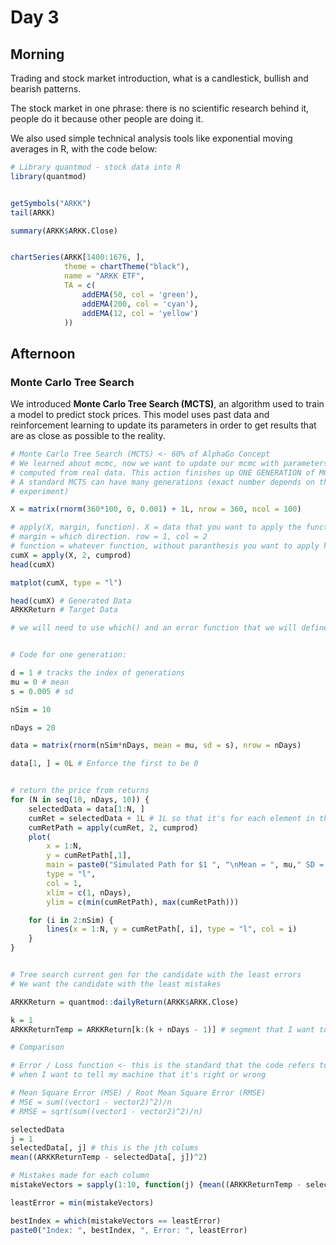 # Day 3

## Morning

Trading and stock market introduction, what is a candlestick, bullish and bearish patterns.

The stock market in one phrase: there is no scientific research behind it, people do it because other people are doing it.

We also used simple technical analysis tools like exponential moving averages in R, with the code below:

```R
# Library quantmod - stock data into R
library(quantmod)


getSymbols("ARKK")
tail(ARKK)

summary(ARKK$ARKK.Close)


chartSeries(ARKK[1400:1676, ],
            theme = chartTheme("black"),
            name = "ARKK ETF",
            TA = c(
                addEMA(50, col = 'green'),
                addEMA(200, col = 'cyan'),
                addEMA(12, col = 'yellow')
            ))

```

## Afternoon

### Monte Carlo Tree Search

We introduced **Monte Carlo Tree Search (MCTS)**, an algorithm used to train a model to predict stock prices. This model uses past data and reinforcement learning to update its parameters in order to get results that are as close as possible to the reality.

```R
# Monte Carlo Tree Search (MCTS) <- 60% of AlphaGo Concept
# We learned about mcmc, now we want to update our mcmc with parameters
# computed from real data. This action finishes up ONE GENERATION of MCTS
# A standard MCTS can have many generations (exact number depends on the
# experiment)

X = matrix(rnorm(360*100, 0, 0.001) + 1L, nrow = 360, ncol = 100)

# apply(X, margin, function). X = data that you want to apply the function to
# margin = which direction. row = 1, col = 2
# function = whatever function, without paranthesis you want to apply here
cumX = apply(X, 2, cumprod)
head(cumX)

matplot(cumX, type = "l")

head(cumX) # Generated Data
ARKKReturn # Target Data

# we will need to use which() and an error function that we will define later


# Code for one generation:

d = 1 # tracks the index of generations
mu = 0 # mean
s = 0.005 # sd

nSim = 10

nDays = 20

data = matrix(rnorm(nSim*nDays, mean = mu, sd = s), nrow = nDays)

data[1, ] = 0L # Enforce the first to be 0


# return the price from returns
for (N in seq(10, nDays, 10)) {
    selectedData = data[1:N, ]
    cumRet = selectedData + 1L # 1L so that it's for each element in the matrix
    cumRetPath = apply(cumRet, 2, cumprod)
    plot(
        x = 1:N,
        y = cumRetPath[,1],
        main = paste0("Simulated Path for $1 ", "\nMean = ", mu," SD = ", s),
        type = "l",
        col = 1,
        xlim = c(1, nDays),
        ylim = c(min(cumRetPath), max(cumRetPath)))

    for (i in 2:nSim) {
        lines(x = 1:N, y = cumRetPath[, i], type = "l", col = i)
    }
}


# Tree search current gen for the candidate with the least errors
# We want the candidate with the least mistakes

ARKKReturn = quantmod::dailyReturn(ARKK$ARKK.Close)

k = 1
ARKKReturnTemp = ARKKReturn[k:(k + nDays - 1)] # segment that I want to analyze

# Comparison

# Error / Loss function <- this is the standard that the code refers to
# when I want to tell my machine that it's right or wrong

# Mean Square Error (MSE) / Root Mean Square Error (RMSE)
# MSE = sum((vector1 - vector2)^2)/n
# RMSE = sqrt(sum((vector1 - vector2)^2)/n)

selectedData
j = 1
selectedData[, j] # this is the jth colums
mean((ARKKReturnTemp - selectedData[, j])^2)

# Mistakes made for each column
mistakeVectors = sapply(1:10, function(j) {mean((ARKKReturnTemp - selectedData[, j])^2)})

leastError = min(mistakeVectors)

bestIndex = which(mistakeVectors == leastError)
paste0("Index: ", bestIndex, ", Error: ", leastError)
```
